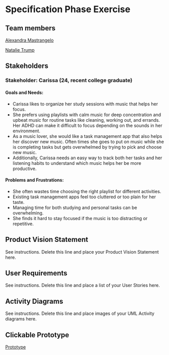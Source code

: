 # Specification Phase Exercise

## Team members

[Alexandra Mastrangelo](https://github.com/alexandramastrangelo) 

[Natalie Trump](https://github.com/nht251)

## Stakeholders

### Stakeholder: Carissa (24, recent college graduate)

#### Goals and Needs:

- Carissa likes to organize her study sessions with music that helps her focus.
- She prefers using playlists with calm music for deep concentration and upbeat music for routine tasks like cleaning, working out, and errands. Her ADHD can make it difficult to focus depending on the sounds in her environment.
- As a music lover, she would like a task management app that also helps her discover new music. Often times she goes to put on music while she is completing tasks but gets overwhelmed by trying to pick and choose new music.
- Additionally, Carissa needs an easy way to track both her tasks and her listening habits to understand which music helps her be more productive.

#### Problems and Frustrations:

- She often wastes time choosing the right playlist for different activities.
- Existing task management apps feel too cluttered or too plain for her taste. 
- Managing time for both studying and personal tasks can be overwhelming.
- She finds it hard to stay focused if the music is too distracting or repetitive.


## Product Vision Statement

See instructions. Delete this line and place your Product Vision Statement here.

## User Requirements

See instructions. Delete this line and place a list of your User Stories here.

## Activity Diagrams

See instructions. Delete this line and place images of your UML Activity diagrams here.

## Clickable Prototype

[Prototype](https://www.figma.com/proto/QWyTATKZXTXrT9a9BAoJHf/Software-Engineering-Project-1?node-id=1-1429&node-type=frame&t=GqmFvgRIIs30aYtU-1&scaling=scale-down&content-scaling=fixed&page-id=0%3A1&starting-point-node-id=1%3A1429)